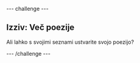 \--- challenge \---

## Izziv: Več poezije

Ali lahko s svojimi seznami ustvarite svojo poezijo?

\--- /challenge \---